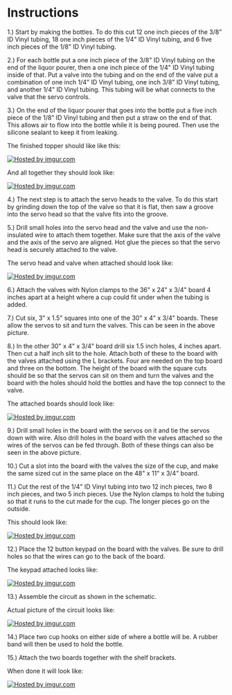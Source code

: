 # Instructions #

1.) Start by making the bottles.  To do this cut 12 one inch pieces of the 3/8" ID Vinyl tubing, 18 one inch pieces of the 1/4" ID Vinyl tubing, and 6 five inch pieces of the 1/8" ID Vinyl tubing.

2.) For each bottle put a one inch piece of the 3/8" ID Vinyl tubing on the end of the liquor pourer, then a one inch piece of the 1/4" ID Vinyl tubing inside of that.  Put a valve into the tubing and on the end of the valve put a combination of one inch 1/4" ID Vinyl tubing, one inch 3/8" ID Vinyl tubing, and another 1/4" ID Vinyl tubing.  This tubing will be what connects to the valve that the servo controls.

3.) On the end of the liquor pourer that goes into the bottle put a five inch piece of the 1/8" ID Vinyl tubing and then put a straw on the end of that.  This allows air to flow into the bottle while it is being poured.  Then use the silicone sealant to keep it from leaking.

The finished topper should like like this:

<a href='http://imgur.com/aTunp0L'><img src='http://i.imgur.com/aTunp0L.png' title='Hosted by imgur.com' /></a>

And all together they should look like:

<a href='http://imgur.com/qP6Mguq'><img src='http://i.imgur.com/qP6Mguq.jpg' title='Hosted by imgur.com' /></a>

4.) The next step is to attach the servo heads to the valve.  To do this start by grinding down the top of the valve so that it is flat, then saw a groove into the servo head so that the valve fits into the groove.

5.) Drill small holes into the servo head and the valve and use the non-insulated wire to attach them together.  Make sure that the axis of the valve and the axis of the servo are aligned.  Hot glue the pieces so that the servo head is securely attached to the valve.

The servo head and valve when attached should look like:

<a href='http://imgur.com/fvLBiM7'><img src='http://i.imgur.com/fvLBiM7.jpg' title='Hosted by imgur.com' /></a>

6.) Attach the valves with Nylon clamps to the 36" x 24" x 3/4" board 4 inches apart at a height where a cup could fit under when the tubing is added.

7.) Cut six, 3" x 1.5" squares into one of the 30" x 4" x 3/4" boards.  These allow the servos to sit and turn the valves.  This can be seen in the above picture.

8.) In the other 30" x 4" x 3/4" board drill six 1.5 inch holes, 4 inches apart.  Then cut a half inch slit to the hole.  Attach both of these to the board with the valves attached using the L brackets.  Four are needed on the top board and three on the bottom.  The height of the board with the square cuts should be so that the servos can sit on them and turn the valves and the board with the holes should hold the bottles and have the top connect to the valve.

The attached boards should look like:

<a href='http://imgur.com/xTFVVy5'><img src='http://i.imgur.com/xTFVVy5.png' title='Hosted by imgur.com' /></a>

9.)  Drill small holes in the board with the servos on it and tie the servos down with wire.  Also drill holes in the board with the valves attached so the wires of the servos can be fed through.  Both of these things can also be seen in the above picture.

10.)  Cut a slot into the board with the valves the size of the cup, and make the same sized cut in the same place on the 48" x 11" x 3/4" board.

11.)  Cut the rest of the 1/4" ID Vinyl tubing into two 12 inch pieces, two 8 inch pieces, and two 5 inch pieces.  Use the Nylon clamps to hold the tubing so that it runs to the cut made for the cup.  The longer pieces go on the outside.

This should look like:

<a href='http://imgur.com/DUNUhRc'><img src='http://i.imgur.com/DUNUhRc.jpg' title='Hosted by imgur.com' /></a>

12.)  Place the 12 button keypad on the board with the valves.  Be sure to drill holes so that the wires can go to the back of the board.

The keypad attached looks like:

<a href='http://imgur.com/0qoyNlN'><img src='http://i.imgur.com/0qoyNlN.jpg' title='Hosted by imgur.com' /></a>

13.)  Assemble the circuit as shown in the schematic.

Actual picture of the circuit looks like:

<a href='http://imgur.com/J27IVTF'><img src='http://i.imgur.com/J27IVTF.jpg' title='Hosted by imgur.com' /></a>

14.)  Place two cup hooks on either side of where a bottle will be.  A rubber band will then be used to hold the bottle.

15.)  Attach the two boards together with the shelf brackets.


When done it will look like:

<a href='http://imgur.com/XyowN68'><img src='http://i.imgur.com/XyowN68.jpg' title='Hosted by imgur.com' /></a>